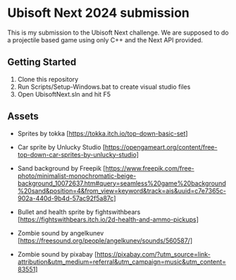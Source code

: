 # Ubisoft Next 2024 submission

This is my submission to the Ubisoft Next challenge. We are supposed to do a projectile based game using only C++ and the Next API provided.

## Getting Started

1. Clone this repository
2. Run Scripts/Setup-Windows.bat to create visual studio files
3. Open UbisoftNext.sln and hit F5

## Assets

- Sprites by tokka [https://tokka.itch.io/top-down-basic-set]
- Car sprite by Unlucky Studio [https://opengameart.org/content/free-top-down-car-sprites-by-unlucky-studio]
- Sand background by Freepik [https://www.freepik.com/free-photo/minimalist-monochromatic-beige-background_10072637.htm#query=seamless%20game%20background%20sand&position=4&from_view=keyword&track=ais&uuid=c7e7365c-902a-440d-9b4d-57ac92f5a87c]
- Bullet and health sprite by fightswithbears [https://fightswithbears.itch.io/2d-health-and-ammo-pickups]

- Zombie sound by angelkunev [https://freesound.org/people/angelkunev/sounds/560587/]
- Zombie sound by pixabay [https://pixabay.com/?utm_source=link-attribution&utm_medium=referral&utm_campaign=music&utm_content=83551]
